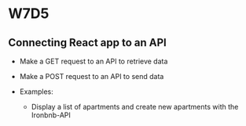 # W7D5

## Connecting React app to an API

- Make a GET request to an API to retrieve data
- Make a POST request to an API to send data

- Examples:
    - Display a list of apartments and create new apartments with the Ironbnb-API
